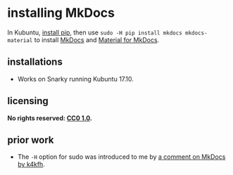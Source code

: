# installing MkDocs
In Kubuntu, [install pip](instpip.md), then use `sudo -H pip install mkdocs mkdocs-material` to install [MkDocs](https://www.mkdocs.org/) and [Material for MkDocs](https://github.com/squidfunk/mkdocs-material).

## installations
- Works on Snarky running Kubuntu 17.10.

## licensing
**No rights reserved: [CC0 1.0](https://creativecommons.org/publicdomain/zero/1.0/).**

## prior work
- The `-H` option for sudo was introduced to me by [a comment on MkDocs by k4kfh](https://github.com/mkdocs/mkdocs/issues/195#issuecomment-158222944).
